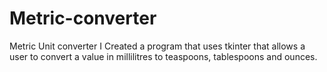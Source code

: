 # Metric-converter
Metric Unit converter
I Created a program that uses tkinter that allows a user to convert a value in millilitres to teaspoons, tablespoons and ounces. 
